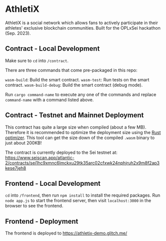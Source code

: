 # AthletiX
AthletiX is a social network which allows fans to actively participate in their athletes' exclusive blockchain communities. Built for the OPLxSei hackathon (Sep. 2023).


## Contract - Local Development
Make sure to `cd` into `/contract`.

There are three commands that come pre-packaged in this repo:

`wasm-build`: Build the smart contract.
`wasm-test`: Run tests on the smart contract.
`wasm-build-debug`: Build the smart contract (debug mode).

Run `cargo command-name` to execute any one of the commands and replace `command-name` with a command listed above.

## Contract - Testnet and Mainnet Deployment
This contract has quite a large size when compiled (about a few MB). Therefore it is recommended to optimize the deployment size using the [Rust optimizer](https://github.com/CosmWasm/rust-optimizer). This tool can get the size down of the compiled `.wasm` binary to just about 200KB!

The contract is currently deployed to the Sei testnet at: https://www.seiscan.app/atlantic-2/contracts/sei1hc9xmnc6lmckxu29tk35arc02cfxwk24nphjruh2x9m8f2ap3kese7jeh8

## Frontend - Local Development

`cd` into `/frontend`, then run `npm install` to install the required packages. Run `node app.js` to start the frontend server, then visit `localhost:3000` in the browser to see the frontend.

## Frontend - Deployment

The frontend is deployed to https://athletix-demo.glitch.me/

